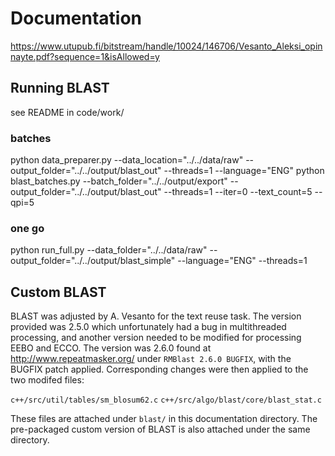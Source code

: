 # Documentation

https://www.utupub.fi/bitstream/handle/10024/146706/Vesanto_Aleksi_opinnayte.pdf?sequence=1&isAllowed=y

## Running BLAST

see README in code/work/

### batches

python data_preparer.py --data_location="../../data/raw" --output_folder="../../output/blast_out" --threads=1 --language="ENG"
python blast_batches.py --batch_folder="../../output/export" --output_folder="../../output/blast_out" --threads=1 --iter=0 --text_count=5 --qpi=5

### one go

python run_full.py --data_folder="../../data/raw" --output_folder="../../output/blast_simple" --language="ENG" --threads=1

## Custom BLAST

BLAST was adjusted by A. Vesanto for the text reuse task. The version provided was 2.5.0 which unfortunately had a bug in multithreaded processing, and another version needed to be modified for processing EEBO and ECCO. The version was 2.6.0 found at http://www.repeatmasker.org/ under `RMBlast 2.6.0 BUGFIX`, with the BUGFIX patch applied. Corresponding changes were then applied to the two modifed files:

`c++/src/util/tables/sm_blosum62.c`
`c++/src/algo/blast/core/blast_stat.c`

These files are attached under `blast/` in this documentation directory.
The pre-packaged custom version of BLAST is also attached under the same directory.
